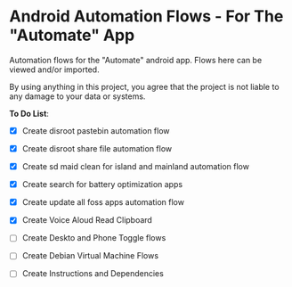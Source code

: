# Android Automation Flows - For The "Automate" App
Automation flows for the "Automate" android app. Flows here can be viewed and/or imported. 

By using anything in this project, you agree that the project is not liable to any damage to your data or systems. 

<b>To Do List</b>:
- [x] Create disroot pastebin automation flow
- [x] Create disroot share file automation flow
- [x] Create sd maid clean for island and mainland automation flow
- [x] Create search for battery optimization apps
- [x] Create update all foss apps automation flow
- [X] Create Voice Aloud Read Clipboard
- [ ] Create Deskto and Phone Toggle flows
- [ ] Create Debian Virtual Machine Flows
- [ ] Create Instructions and Dependencies






